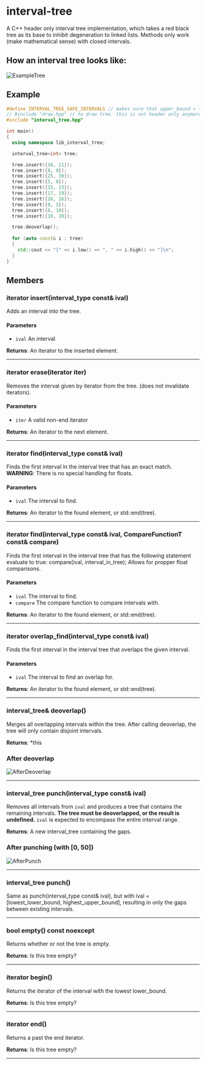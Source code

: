 # interval-tree

A C++ header only interval tree implementation, which takes a red black tree as its base to inhibit degeneration to linked lists.
Methods only work (make mathematical sense) with closed intervals.

## How an interval tree looks like:
![ExampleTree](https://cloud.githubusercontent.com/assets/6238896/24608762/36422d7c-1878-11e7-9c5c-a45bdcd6e187.png)

## Example
```C++
#define INTERVAL_TREE_SAFE_INTERVALS // makes sure that upper_bound > lower_bound (by swapping if neccessary), but is slower. Will become an assert if left out.
// #include "draw.hpp" // to draw tree. this is not header only anymore.
#include "interval_tree.hpp"

int main()
{
  using namespace lib_interval_tree;

  interval_tree<int> tree;

  tree.insert({16, 21});
  tree.insert({8, 9});
  tree.insert({25, 30});
  tree.insert({5, 8});
  tree.insert({15, 23});
  tree.insert({17, 19});
  tree.insert({26, 26});
  tree.insert({0, 3});
  tree.insert({6, 10});
  tree.insert({19, 20});

  tree.deoverlap();
  
  for (auto const& i : tree)
  {
    std::cout << "[" << i.low() << ", " << i.high() << "]\n";
  }
}
```

## Members
### iterator insert(interval_type const& ival)
Adds an interval into the tree. 
#### Parameters
* `ival` An interval

**Returns**: An iterator to the inserted element.

---
### iterator erase(iterator iter)
Removes the interval given by iterator from the tree.
(does not invalidate iterators).
#### Parameters
* `iter` A valid non-end iterator

**Returns**: An iterator to the next element.

---
### iterator find(interval_type const& ival)
Finds the first interval in the interval tree that has an exact match.
**WARNING**: There is no special handling for floats.
#### Parameters
* `ival` The interval to find.

**Returns**: An iterator to the found element, or std::end(tree).

---
### iterator find(interval_type const& ival, CompareFunctionT const& compare)
Finds the first interval in the interval tree that has the following statement evaluate to true: compare(ival, interval_in_tree);
Allows for propper float comparisons.
#### Parameters
* `ival` The interval to find.
* `compare` The compare function to compare intervals with.

**Returns**: An iterator to the found element, or std::end(tree).

---
### iterator overlap_find(interval_type const& ival)
Finds the first interval in the interval tree that overlaps the given interval.
#### Parameters
* `ival` The interval to find an overlap for.

**Returns**: An iterator to the found element, or std::end(tree).

---
### interval_tree& deoverlap()
Merges all overlapping intervals within the tree. After calling deoverlap, the tree will only contain disjoint intervals.

**Returns**: *this
### After deoverlap
![AfterDeoverlap](https://cloud.githubusercontent.com/assets/6238896/24608766/3f41d5e4-1878-11e7-809e-7e26837a0f61.png)

---
### interval_tree punch(interval_type const& ival)
Removes all intervals from `ival` and produces a tree that contains the remaining intervals.
**The tree must be deoverlapped, or the result is undefined.**
`ival` is expected to encompass the entire interval range.

**Returns**: A new interval_tree containing the gaps.
### After punching (with [0, 50])
![AfterPunch](https://cloud.githubusercontent.com/assets/6238896/24613645/2dbf72e8-1889-11e7-813f-6d16fe0ad327.png)

---
### interval_tree punch()
Same as punch(interval_type const& ival), but with ival = [lowest_lower_bound, highest_upper_bound], resulting in only
the gaps between existing intervals.

---
### bool empty() const noexcept
Returns whether or not the tree is empty.

**Returns**: Is this tree empty?

---
### iterator begin()
Returns the iterator of the interval with the lowest lower_bound.

**Returns**: Is this tree empty?

---
### iterator end()
Returns a past the end iterator.

**Returns**: Is this tree empty?

---
